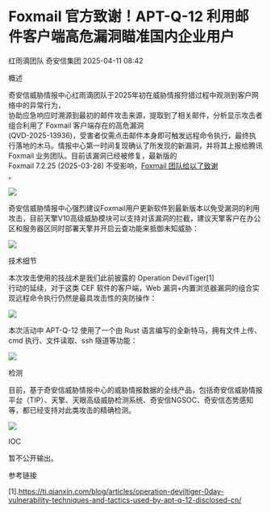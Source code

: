 #  Foxmail 官方致谢！APT-Q-12 利用邮件客户端高危漏洞瞄准国内企业用户   
红雨滴团队  奇安信集团   2025-04-11 08:42  
  
概述  
  
奇安信威胁情报中心红雨滴团队于2025年初在威胁情报狩猎过程中观测到客户网络中的异常行为，  
协助应急响应时溯源到最初的邮件攻击来源，提取到了相关邮件，分析显示攻击者组合利用了 Foxmail 客户端存在的高危漏洞  
(QVD-2025-13936)，受害者仅需点击邮件本身即可触发远程命令执行，最终执行落地的木马。情报中心第一时间复现确认了所发现的新漏洞，并将其上报给腾讯 Foxmail 业务团队。目前该漏洞已经被修复，最新版的   
Foxmail 7.2.25 (2025-03-28) 不受影响，[Foxmail 团队给以了致谢](https://mp.weixin.qq.com/s?__biz=MjM5NzE1NjA0MQ==&mid=2651206985&idx=1&sn=9dfb24d14a78698366dc57cc7a2e1ec5&scene=21#wechat_redirect)  
。  
  
![](https://mmbiz.qpic.cn/sz_mmbiz_png/2AqAgxkehicicvIQibLicTWz7qFhI9K5CkI8YIpdia2RoWOwzEZqmX5kwzMuJ27d9G7KicL2HRCGCliaKffqhXdC0OjmQ/640?wx_fmt=png&from=appmsg "")  
  
  
奇安信威胁情报中心强烈建议Foxmail用户更新软件到最新版本以免受漏洞的利用攻击，目前天擎V10高级威胁模块可以支持对该漏洞的拦截，建议天擎客户在办公区和服务器区同时部署天擎并开启云查功能来抵御未知威胁：  
  
![](https://mmbiz.qpic.cn/sz_mmbiz_png/2AqAgxkehic8Ekar0NsicibX5CNaSWtiaMUpDhH3ycicSG4WUh7lKkt6CgL4C35tPicGvjfVdqALp3mmvFDjlDwhqPJA/640?wx_fmt=png&from=appmsg "")  
  
  
技术细节  
  
本次攻击使用的技战术是我们此前披露的 Operation DevilTiger[1]   
行动的延续，对于这类 CEF 软件的客户端，Web 漏洞+内置浏览器漏洞的组合实现远程命令执行仍然是最具攻击性的突防操作：  
  
![](https://mmbiz.qpic.cn/sz_mmbiz_png/2AqAgxkehic8Ekar0NsicibX5CNaSWtiaMUpcJSIpVSODDD6WLR5GynkXldjc9ghia2bEU7nTbFVofNru2KxI9j1TKQ/640?wx_fmt=png&from=appmsg "")  
  
  
本次活动中 APT-Q-12 使用了一个由 Rust 语言编写的全新特马，拥有文件上传、cmd 执行、文件读取、ssh 隧道等功能：  
  
![](https://mmbiz.qpic.cn/sz_mmbiz_png/2AqAgxkehic8Ekar0NsicibX5CNaSWtiaMUpOQIzhDC7zVEFJxf0tI3uMRSjYENTEGA6qJiarSiahnZictM7qFiabcJPdQ/640?wx_fmt=png&from=appmsg "")  
  
  
  
检测  
  
目前，基于奇安信威胁情报中心的威胁情报数据的全线产品，包括奇安信威胁情报平台（TIP）、天擎、天眼高级威胁检测系统、奇安信NGSOC、奇安信态势感知等，都已经支持对此类攻击的精确检测。  
  
![](https://mmbiz.qpic.cn/sz_mmbiz_png/2AqAgxkehic8Ekar0NsicibX5CNaSWtiaMUpmDgMK8tZFicbBSNVObrLy96CmrPEe9a35odagc3JRUqkJoEME2dLdXQ/640?wx_fmt=png&from=appmsg "")  
  
  
IOC  
  
暂不公开输出。  
  
  
参考链接  
  
[1].https://ti.qianxin.com/blog/articles/operation-deviltiger-0day-vulnerability-techniques-and-tactics-used-by-apt-q-12-disclosed-cn/  
  
